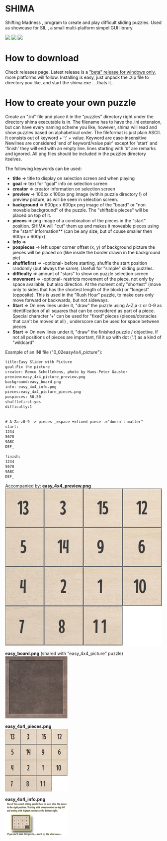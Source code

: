# SHIMA
Shifting Madness , program to create and play difficult sliding puzzles. Used as showcase for SIL , a small multi-platform simpel GUI library.

<img src="https://github.com/mertyGit/shima/releases/download/beta1.0/shima_1beta_screenshot1.png" width="300">&nbsp;<img src="https://github.com/mertyGit/shima/releases/download/beta1.0/shima_1beta_screenshot2.png" width="300">&nbsp;<img src="https://github.com/mertyGit/shima/releases/download/beta1.0/shima_1beta_screenshot4.png" width="300">&nbsp;<BR>

# How to download

Check releases page. Latest release is a ["beta" release for windows only](https://github.com/mertyGit/shima/releases/download/beta1.0/Shima_Windows_v1_Beta.zip), more platforms will follow. 
Installing is easy, just unpack the .zip file to directory you like, and start the shima.exe ....thats it..

# How to create your own puzzle

Create an ".ini" file and place it in the "puzzles" directory right under the directory shima executable is in. 
The filename has to have the .ini extension, but can have every naming scheme you like, however, shima will read and show puzzles based on alphabetical order.
The fileformat is just plain ASCII. It consists out of keyword + ':' + value. Keyword are case-insensitive
Newlines are considered 'end of keyword/value pair' except for 'start' and 'finish' they will end with an empty line. lines starting with '#' are remarks and ignored. All png files should be included in the puzzles directory itselves.

The following keywords can be used:
* **title** => title to display on selection screen and when playing
* **goal** => text for "goal" info on selection screen
* **creator** => creator information on selection screen
* **preview** => 100px x 100px png image (within puzzle directory !) of preview picture, as will be seen in selection screen. 
* **background** => 600px x 600px png image of the "board" or "non movable background" of the puzzle. The "shiftable pieces" will be placed on top of it.
* **pieces** => png image of a combination of the pieces in the "start" position. SHIMA will "cut" them up and makes it moveable pieces using the "start" information** (can be any size, but of couse smaller then 600px x 600px)
* **Info** => 
* **pospieces** => left upper corner offset (x, y) of background picture the pieces will be placed on (like inside the border drawn in the background pic)
* **shufflefirst** => -optional- before starting, shuffle the start position randomly (but always the same). Usefull for "simple" sliding puzzles.
* **difficulty** => amount of "stars" to show on puzzle selection screen
* **movement** => -optional- restricts movement of the piece, not only by space available, but also direction. At the moment only "shortest" (move only to sides that has the shortest length of the block) or "longest" (opposite). This is used in the "Rush Hour" puzzle, to make cars only move forward or backwards, but not sideways.
* **Start** => On new lines under it, "draw" the puzzle using A-Z,a-z or 0-9 as identification of all squares that can be considered as part of a piece. Special character '+' can be used for "fixed" pieces (pieces/obstacles that can't be moved at all) , underscore can be used for space between pieces
* **Start** => On new lines under it, "draw" the finished puzzle / objective. If not all positions of pieces are important, fill it up with dot ('.') as a kind of "wildcard"

Example of an INI file ("0_02easy4x4_picture"):
```
title:Easy Slider with Picture
goal:Fix the picture
creator: Remco Schellekens, photo by Hans-Peter Gauster
preview:easy_4x4_picture_preview.png
background:easy_board.png
info: easy_4x4_info.png
pieces:easy_4x4_picture_pieces.png
pospieces: 50,50
shufflefirst:yes
difficulty:1


# A-Za-z0-9 -> pieces _=space +=fixed piece .="doesn't matter"
start:
1234
5678
9ABC
DEF_

finish:
1234
5678
9ABC
DEF_
```

Accompanied by:
**easy_4x4_preview.png** <BR>
<IMG SRC="https://github.com/mertyGit/shima/blob/main/bin/puzzles/easy_4x4_pieces.png" WITH="100"><BR>

**easy_board.png** (shared with "easy_4x4_picture" puzzle) <BR>
<IMG SRC="https://github.com/mertyGit/shima/blob/main/bin/puzzles/easy_board.png" WIDTH="200"><BR>

**easy_4x4_pieces.png** <BR>
<IMG SRC="https://github.com/mertyGit/shima/blob/main/bin/puzzles/easy_4x4_pieces.png" WIDTH="200"><BR>
    
**easy_4x4_info.png** <BR>
<IMG SRC="https://github.com/mertyGit/shima/blob/main/bin/puzzles/easy_4x4_info.png" WIDTH="200"><BR>
